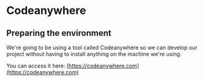 # Codeanywhere

## Preparing the environment

We're going to be using a tool called Codeanywhere so we can develop our project without having to install anything on the machine we're using. 

You can access it here: [https://codeanywhere.com](https://codeanywhere.com)
